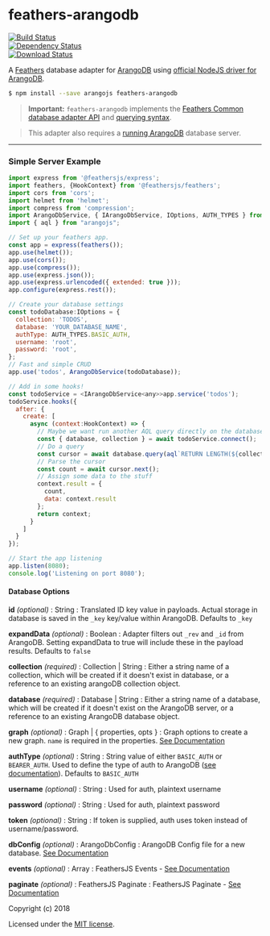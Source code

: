 # feathers-arangodb

[![Build Status](https://travis-ci.org/AnatidaeProject/feathers-arangodb.png?branch=master)](https://travis-ci.org/AnatidaeProject/feathers-arangodb)  
[![Dependency Status](https://img.shields.io/david/AnatidaeProject/feathers-arangodb.svg?style=flat-square)](https://david-dm.org/AnatidaeProject/feathers-arangodb)  
[![Download Status](https://img.shields.io/npm/dm/feathers-arangodb.svg?style=flat-square)](https://www.npmjs.com/package/feathers-arangodb)

A [Feathers](https://feathersjs.com) database adapter for [ArangoDB](https://www.arango.org/) using [official NodeJS driver for ArangoDB](https://github.com/arangodb/arangojs).

```bash
$ npm install --save arangojs feathers-arangodb
```

> **Important:** `feathers-arangodb` implements the [Feathers Common database adapter API](https://docs.feathersjs.com/api/databases/common.html) and [querying syntax](https://docs.feathersjs.com/api/databases/querying.html).

> This adapter also requires a [running ArangoDB](https://docs.arangodb.com/3.3/Manual/GettingStarted/) database server.

---

### Simple Server Example

```javascript
import express from '@feathersjs/express';
import feathers, {HookContext} from '@feathersjs/feathers';
import cors from 'cors';
import helmet from 'helmet';
import compress from 'compression';
import ArangoDbService, { IArangoDbService, IOptions, AUTH_TYPES } from 'feathers-arangodb'
import { aql } from "arangojs";

// Set up your feathers app.
const app = express(feathers());
app.use(helmet());
app.use(cors());
app.use(compress());
app.use(express.json());
app.use(express.urlencoded({ extended: true }));
app.configure(express.rest());

// Create your database settings
const todoDatabase:IOptions = {
  collection: 'TODOS',
  database: 'YOUR_DATABASE_NAME',
  authType: AUTH_TYPES.BASIC_AUTH,
  username: 'root',
  password: 'root',
};
// Fast and simple CRUD
app.use('todos', ArangoDbService(todoDatabase));

// Add in some hooks!
const todoService = <IArangoDbService<any>>app.service('todos');
todoService.hooks({
  after: {
    create: [
      async (context:HookContext) => {
        // Maybe we want run another AQL query directly on the database.
        const { database, collection } = await todoService.connect();
        // Do a query
        const cursor = await database.query(aql`RETURN LENGTH(${collection})`)
        // Parse the cursor
        const count = await cursor.next();
        // Assign some data to the stuff
        context.result = {
          count,
          data: context.result
        };
        return context;
      }
    ]
  }
});

// Start the app listening
app.listen(8080);
console.log('Listening on port 8080');
```

#### Database Options

**id** _(optional)_ : String : Translated ID key value in payloads. Actual storage in database is saved in the `_key` key/value within ArangoDB. Defaults to `_key`

**expandData** _(optional)_ : Boolean : Adapter filters out `_rev` and `_id` from ArangoDB. Setting expandData to true will include these in the payload results. Defaults to `false`

**collection** _(required)_ : Collection | String : Either a string name of a collection, which will be created if it doesn't exist in database, or a reference to an existing arangoDB collection object.

**database** _(required)_ : Database | String : Either a string name of a database, which will be created if it doesn't exist on the ArangoDB server, or a reference to an existing ArangoDB database object.

**graph** _(optional)_ : Graph | { properties, opts } : Graph options to create a new graph. `name` is required in the properties. [See Documentation](https://docs.arangodb.com/devel/HTTP/Gharial/Management.html#create-a-graph)

**authType** _(optional)_ : String : String value of either `BASIC_AUTH` or `BEARER_AUTH`. Used to define the type of auth to ArangoDB ([see documentation](https://docs.arangodb.com/devel/Drivers/JS/Reference/Database/#databaseusebasicauth)). Defaults to `BASIC_AUTH`

**username** _(optional)_ : String : Used for auth, plaintext username

**password** _(optional)_ : String : Used for auth, plaintext password

**token** _(optional)_ : String : If token is supplied, auth uses token instead of username/password.

**dbConfig** _(optional)_ : ArangoDbConfig : ArangoDB Config file for a new database. [See Documentation](https://docs.arangodb.com/devel/Drivers/JS/Reference/Database/#new-database)

**events** _(optional)_ : Array : FeathersJS Events - [See Documentation](https://docs.feathersjs.com/api/events.html)

**paginate** _(optional)_ : FeathersJS Paginate : FeathersJS Paginate - [See Documentation](https://docs.feathersjs.com/api/databases/common.html#pagination)

Copyright (c) 2018

Licensed under the [MIT license](LICENSE).
